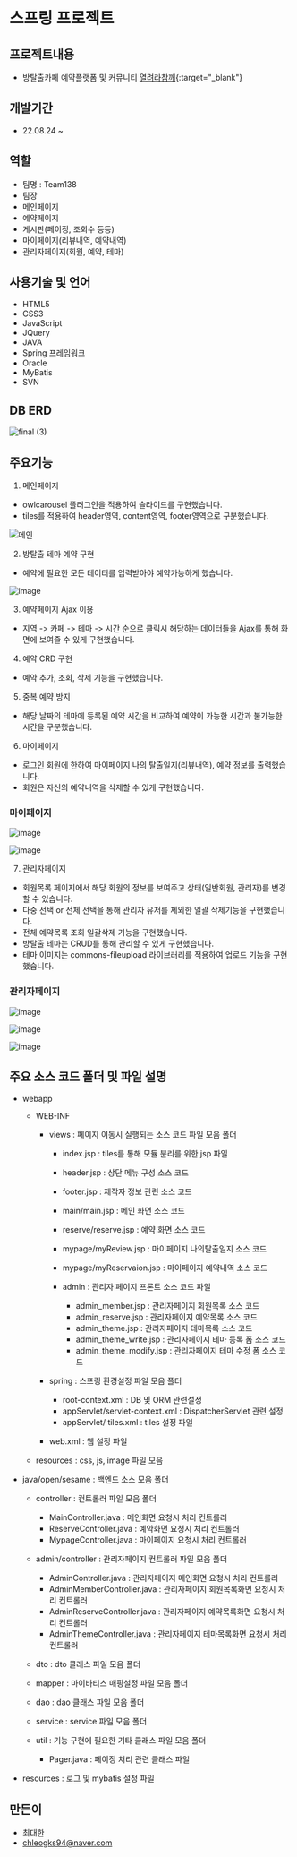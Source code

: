 스프링 프로젝트 
=============
프로젝트내용
-------------
  - 방탈출카페 예약플랫폼 및 커뮤니티
   [열려라참깨](http://itwill.xyz/team138/main){:target="_blank"}

개발기간
-------------
  - 22.08.24 ~

역할
-------------
- 팀명 : Team138
- 팀장
- 메인페이지
- 예약페이지
- 게시판(페이징, 조회수 등등)
- 마이페이지(리뷰내역, 예약내역)
- 관리자페이지(회원, 예약, 테마)

사용기술 및 언어
-------------
- HTML5
- CSS3
- JavaScript
- JQuery
- JAVA
- Spring 프레임워크
- Oracle
- MyBatis
- SVN
  
DB ERD
--------------
   ![final (3)](https://user-images.githubusercontent.com/80867166/190571134-6a1bb95b-1838-4d6e-b222-82d31b8eff0e.png)
  
주요기능
--------------
1. 메인페이지
  
  - owlcarousel 플러그인을 적용하여 슬라이드를 구현했습니다.
  - tiles를 적용하여 header영역, content영역, footer영역으로 구분했습니다.  




  ![메인](https://user-images.githubusercontent.com/80867166/190584414-58a940b1-c2b6-4d94-886d-50c99cd922e0.png)
 

2. 방탈출 테마 예약 구현

  - 예약에 필요한 모든 데이터를 입력받아야 예약가능하게 했습니다.


   ![image](https://user-images.githubusercontent.com/80867166/190594854-a91ab08d-2255-4c72-9034-5c1598cafc0c.png)
  
3. 예약페이지 Ajax 이용  

  - 지역 -> 카페 -> 테마 -> 시간 순으로 클릭시 해당하는 데이터들을 Ajax를 통해 화면에 보여줄 수 있게 구현했습니다.  
  
    
    
4. 예약 CRD 구현  
  
  - 예약 추가, 조회, 삭제 기능을 구현했습니다.  
  
    
    
5. 중복 예약 방지  
   
  - 해당 날짜의 테마에 등록된 예약 시간을 비교하여 예약이 가능한 시간과 불가능한 시간을 구분했습니다.
  
    
6. 마이페이지
  - 로그인 회원에 한하여 마이페이지 나의 탈출일지(리뷰내역), 예약 정보를 출력했습니다.
  - 회원은 자신의 예약내역을 삭제할 수 있게 구현했습니다.
  

### 마이페이지
   ![image](https://user-images.githubusercontent.com/80867166/190613248-e393fe83-6e16-47ef-bb63-ae33870bae34.png)


   ![image](https://user-images.githubusercontent.com/80867166/190613138-b21383f2-98fa-466e-b271-6e603d0ce400.png)

  
7. 관리자페이지
  - 회원목록 페이지에서 해당 회원의 정보를 보여주고 상태(일반회원, 관리자)를 변경 할 수 있습니다.
  - 다중 선택 or 전체 선택을 통해 관리자 유저를 제외한 일괄 삭제기능을 구현했습니다.
  - 전체 예약목록 조회  일괄삭제 기능을 구현했습니다.
  - 방탈출 테마는 CRUD를 통해 관리할 수 있게 구현했습니다.
  - 테마 이미지는 commons-fileupload 라이브러리를 적용하여 업로드 기능을 구현했습니다.

  
### 관리자페이지
   ![image](https://user-images.githubusercontent.com/80867166/190613821-241b18de-03ad-4091-8af1-05791bb7f79f.png)


   ![image](https://user-images.githubusercontent.com/80867166/190615472-1317fea7-4ddf-46d8-af20-b258663e253d.png)


   ![image](https://user-images.githubusercontent.com/80867166/190616555-fc5255c7-1ea5-49a4-916c-005d258f2d48.png)

  
주요 소스 코드 폴더 및 파일 설명
-------------

- webapp

  - WEB-INF
    - views : 페이지 이동시 실행되는 소스 코드 파일 모음 폴더
      - index.jsp : tiles를 통해 모듈 분리를 위한 jsp 파일
      - header.jsp : 상단 메뉴 구성 소스 코드
      - footer.jsp : 제작자 정보 관련 소스 코드
      - main/main.jsp : 메인 화면 소스 코드
      - reserve/reserve.jsp : 예약 화면 소스 코드
      - mypage/myReview.jsp : 마이페이지 나의탈출일지 소스 코드
      - mypage/myReservaion.jsp : 마이페이지 예약내역 소스 코드
        
      - admin : 관리자 페이지 프론트 소스 코드 파일
        - admin_member.jsp : 관리자페이지 회원목록 소스 코드
        - admin_reserve.jsp : 관리자페이지 예약목록 소스 코드
        - admin_theme.jsp : 관리자페이지 테마목록 소스 코드
        - admin_theme_write.jsp : 관리자페이지 테마 등록 폼 소스 코드
        - admin_theme_modify.jsp : 관리자페이지 테마 수정 폼 소스 코드
  
    - spring : 스프링 환경설정 파일 모음 폴더
      - root-context.xml : DB 및 ORM 관련설정
      - appServlet/servlet-context.xml : DispatcherServlet 관련 설정
      - appServlet/ tiles.xml : tiles 설정 파일
  
    - web.xml : 웹 설정 파일
      
  - resources : css, js, image 파일 모음

  
- java/open/sesame : 백엔드 소스 모음 폴더
  
  - controller : 컨트롤러 파일 모음 폴더
    - MainController.java : 메인화면 요청시 처리 컨트롤러
    - ReserveController.java : 예약화면 요청시 처리 컨트롤러
    - MypageController.java : 마이페이지 요청시 처리 컨트롤러
  
  - admin/controller : 관리자페이지 컨트롤러 파일 모음 폴더
    - AdminController.java : 관리자페이지 메인화면 요청시 처리 컨트롤러
    - AdminMemberController.java : 관리자페이지 회원목록화면 요청시 처리 컨트롤러
    - AdminReserveController.java : 관리자페이지 예약목록화면 요청시 처리 컨트롤러
    - AdminThemeController.java : 관리자페이지 테마목록화면 요청시 처리 컨트롤러
      
  - dto : dto 클래스 파일 모음 폴더 
  - mapper : 마이바티스 매핑설정 파일 모음 폴더
  - dao : dao 클래스 파일 모음 폴더
  - service : service 파일 모음 폴더
  - util : 기능 구현에 필요한 기타 클래스 파일 모음 폴더
    - Pager.java : 페이징 처리 관련 클래스 파일
     
- resources : 로그 및 mybatis 설정 파일


만든이
-------------
  - 최대한
  - chleogks94@naver.com
